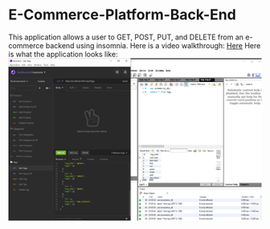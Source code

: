 # E-Commerce-Platform-Back-End
This application allows a user to GET, POST, PUT, and DELETE from an e-commerce backend using insomnia.
Here is a video walkthrough: [Here](https://drive.google.com/file/d/1MLscpTmNCMHewSLBOaYOi2IlJDfOYvpT/view)
Here is what the application looks like: ![Portfolio Site](./Assets/screenshot.png)